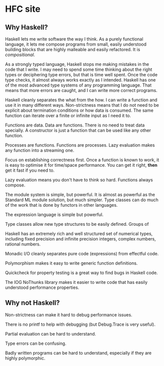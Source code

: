 # HFC site

## Why Haskell?

Haskell lets me write software the way I think.   As a purely functional language, it lets me compose programs from small, easily understood
building blocks that are highly malleable and easily refactored.  It is *compositional*.

As a strongly typed language, Haskell stops me making mistakes in the code that I write.  I may need to spend some time thinking about the right
types or deciphering type errors, but that is time well spent.  Once the code type checks, it almost always works exactly as I intended. 
Haskell has one of the most advanced type systems of any programming language.  That means that more errors are caught, and I can write more correct programs.

Haskell cleanly separates the what from the how.  I can write a function and use it in many different ways.  Non-strictness means that I do not need to be
explicit about termination conditions or how data is consumed.  The same function can iterate over a finite or infinite input as I need it to.

Functions are data.  Data are functions.  There is no need to treat data specially.  A constructor is just a function that can be used like any other function.

Processes are functions.  Functions are processes.  Lazy evaluation makes any function into a streaming one.

Focus on establishing correctness first.  Once a function is known to work, it is easy to optimise it for time/space performance.  You can get it right, **then** get it fast if you need to.

Lazy evaluation means you don't have to think so hard.  Functions always compose.

The module system is simple, but powerful.  It is almost as powerful as the Standard ML module solution, but much simpler.  Type classes can do much of the work that is done
by functors in other languages.

The expression language is simple but powerful.

Type classes allow new type structures to be easily defined.  Groups of 

Haskell has an extremely rich and well structured set of numerical types, including fixed precision and infinite precision integers, complex numbers, rational numbers.

Monadic I/O cleanly separates pure code (expressions) from effectful code.

Polymorphism makes it easy to write generic function definitions.

Quickcheck for property testing is a great way to find bugs in Haskell code.

The IOG NoThunks library makes it easier to write code that has easily understood performance properties.


## Why not Haskell?

Non-strictness can make it hard to debug performance issues.

There is no printf to help with debugging (but Debug.Trace is very useful).

Partial evaluation can be hard to understand.

Type errors can be confusing.

Badly written programs can be hard to understand, especially if they are highly polymorphic.
